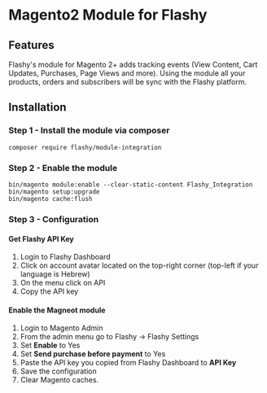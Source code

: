 # Magento2 Module for Flashy

## Features
Flashy's module for Magento 2+ adds tracking events (View Content, Cart Updates, Purchases, Page Views and more).
Using the module all your products, orders and subscribers will be sync with the Flashy platform.

## Installation

### Step 1 - Install the module via composer 

```
composer require flashy/module-integration
```


### Step 2 -  Enable the module
```
bin/magento module:enable --clear-static-content Flashy_Integration
bin/magento setup:upgrade
bin/magento cache:flush
```

### Step 3 - Configuration

#### Get Flashy API Key 
1. Login to Flashy Dashboard 
2. Click on account avatar located on the top-right corner (top-left if your language is Hebrew) 
3. On the menu click on API 
4. Copy the API key

#### Enable the Magneot module  
1. Login to Magento Admin 
2. From the admin menu go to Flashy -> Flashy Settings 
3. Set __Enable__ to Yes 
4. Set __Send purchase before payment__ to Yes
4. Paste the API key you copied from Flashy Dashboard to __API Key__
5. Save the configuration 
6. Clear Magento caches. 



